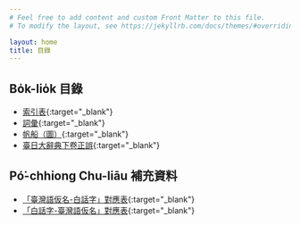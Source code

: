 ```yaml
---
# Feel free to add content and custom Front Matter to this file.
# To modify the layout, see https://jekyllrb.com/docs/themes/#overriding-theme-defaults

layout: home
title: 目錄
---
```


## Bo̍k-lio̍k 目錄
- [索引表](./chheh/?page=3){:target="_blank"}
- [詞彙](./chheh/?page=5){:target="_blank"}
- [帆船（圖）](./chheh/?page=1047){:target="_blank"}
- [臺日大辭典下卷正誤](./chheh/?page=1049){:target="_blank"}

## Pó͘-chhiong Chu-liāu 補充資料
- [「臺灣語仮名-白話字」對應表](https://thak.taigi.info/1931TaijitToaSutian1/chheh-chuliau/%E8%87%BA%E6%97%A5%E5%A4%A7%E8%BE%AD%E5%85%B8%E8%AA%AA%E6%98%8E%E2%80%94%E2%80%94%E3%80%8C%E8%87%BA%E7%81%A3%E8%AA%9E%E4%BB%AE%E5%90%8D-%E7%99%BD%E8%A9%B1%E5%AD%97%E3%80%8D%E5%B0%8D%E6%87%89%E8%A1%A8%2020210505.pdf){:target="_blank"}
- [「白話字-臺灣語仮名」對應表](https://thak.taigi.info/1931TaijitToaSutian1/chheh-chuliau/%E8%87%BA%E6%97%A5%E5%A4%A7%E8%BE%AD%E5%85%B8%E8%AA%AA%E6%98%8E%E2%80%94%E2%80%94%E3%80%8C%E7%99%BD%E8%A9%B1%E5%AD%97-%E8%87%BA%E7%81%A3%E8%AA%9E%E4%BB%AE%E5%90%8D%E3%80%8D%E5%B0%8D%E6%87%89%E8%A1%A8%2020210505.pdf){:target="_blank"}
